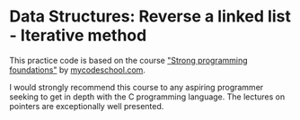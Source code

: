 # Data Structures: Reverse a linked list - Iterative method  

This practice code is based on the course ["Strong programming foundations"](https://www.youtube.com/playlist?list=PL2_aWCzGMAwI3W_JlcBbtYTwiQSsOTa6P)
by [mycodeschool.com](http://www.mycodeschool.com/).

I would strongly recommend this course to any aspiring programmer seeking to get in depth with
the C programming language. The lectures on pointers are exceptionally well presented.
